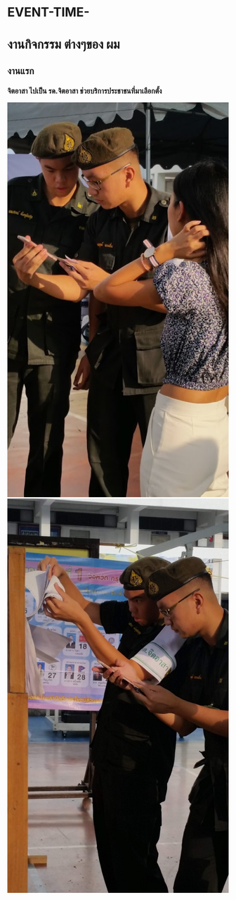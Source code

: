 # EVENT-TIME-
# งานกิจกรรม ต่างๆของ ผม
## งานแรก 
### จิตอาสา ไปเป็น รด.จิตอาสา ช่วยบริการประชาชนที่มาเลือกตั้ง
![alt text](https://github.com/BoonwarootRamchuen/EVENT-TIME-/blob/master/event/20190324_075615.jpg)
![alt text](https://github.com/BoonwarootRamchuen/EVENT-TIME-/blob/master/event/20190324_075638.jpg)
